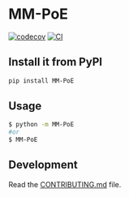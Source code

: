 # MM-PoE

[![codecov](https://codecov.io/gh/souradipp76/MM-PoE/branch/main/graph/badge.svg?token=MM-PoE_token_here)](https://codecov.io/gh/souradipp76/MM-PoE)
[![CI](https://github.com/souradipp76/MM-PoE/actions/workflows/main.yml/badge.svg)](https://github.com/souradipp76/MM-PoE/actions/workflows/main.yml)

## Install it from PyPI

```bash
pip install MM-PoE
```

## Usage

```bash
$ python -m MM-PoE
#or
$ MM-PoE
```

## Development

Read the [CONTRIBUTING.md](CONTRIBUTING.md) file.
